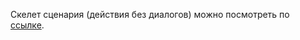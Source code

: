 Скелет сценария (действия без диалогов) можно посмотреть по [ссылке](https://drive.google.com/file/d/15NMUpPatkWxapZVwV_ngtSM0LAeqTZ10/view?usp=sharing).
